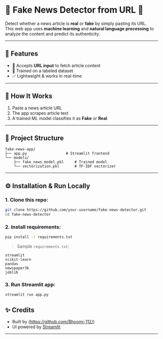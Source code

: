 
# 🔎 Fake News Detector from URL 📰

Detect whether a news article is **real** or **fake** by simply pasting its URL.  
This web app uses **machine learning** and **natural language processing** to analyze the content and predict its authenticity.

---

## 🚀 Features

- 🔗 Accepts **URL input** to fetch article content
- 🤖 Trained on a labeled dataset 
- ✅ Lightweight & works in real-time 

---

## 🧠 How It Works

1. Paste a news article URL
2. The app scrapes article text 
4. A trained ML model classifies it as **Fake** or **Real**

---

## 📁 Project Structure

```
fake-news-app/
├── app.py                  # Streamlit frontend
└── models/
    ├── fake_news_model.pkl     # Trained model
    └── vectorization.pkl       # TF-IDF vectorizer
```

---

## ⚙️ Installation & Run Locally

### 1. Clone this repo:

```bash
git clone https://github.com/your-username/fake-news-detector.git
cd fake-news-detector
```

### 2. Install requirements:

```bash
pip install -r requirements.txt
```

> Sample `requirements.txt`:
```
streamlit
scikit-learn
pandas
newspaper3k
joblib
```

### 3. Run Streamlit app:

```bash
streamlit run app.py
```


## ✨ Credits

- Built by (https://github.com/Bhoomi-112/)
- UI powered by [Streamlit](https://streamlit.io/)

---
